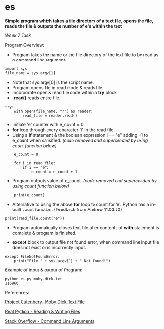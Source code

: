 # es

**Simple program which takes a file directory of a text file, opens the file, reads the file & outputs the number of e's within the text**

*Week 7 Task*

Program Overview:
- Program takes the name or the file directory of the text file to be read as a command line argument.
```
import sys                                  
file_name = sys.argv[1]
```
- Note that sys.argv[0] is the script name.
- Program opens file in read mode & reads file.
- Incorporate open & read file code within a **try** block. 
- **.read()** reads entire file. 
```
try:
    with open(file_name, "r") as reader: 
        read_file = reader.read()
```
- Initiate 'e' counter with e_count = 0.
- **for** loop through every character 'i' in the read file.
- Using a **if** statement & the boolean expression i == "e" adding +1 to e_count when satisified. 
*(code removed and superceeded by using count function below)*
```
    e_count = 0 
    
    for i in read_file: 
        if i == "e":                       
            e_count = e_count + 1
```
- Program outputs value of e_count.
*(code removed and superceeded by using count function below)*
```
    print(e_count)
```
- Alternative to using the above **for** loop to count for 'e'. Python has a in-built count function. (Feedback from Andrew 11.03.20)
```
print(read_file.count("e"))
```
- Program automatically closes text file after contents of **with** statement is complete & program is finished.

- **except** block to output file not found error, when command line input file does not exist or is incorrectly input. 
```
except FileNotFoundError:
    print("File " + sys.argv[1] + " Not Found!")
```

Example of input & output of Program:
```
python es.py moby-dick.txt
116960
```

References:

[Project Gutenbery- Moby Dick Text File](https://www.gutenberg.org/files/2701/old/moby10b.txt)

[Real Python - Reading & Writing Files](https://realpython.com/read-write-files-python/)

[Stack Overflow - Command Line Arguments](https://stackoverflow.com/questions/7439145/i-want-to-read-in-a-file-from-the-command-line-in-python/7439162)
